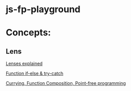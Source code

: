 # js-fp-playground

# Concepts:

## Lens

[Lenses explained](https://medium.com/javascript-scene/lenses-b85976cb0534)

[Function if-else & try-catch](https://itnext.io/if-else-and-try-catch-as-functional-constructs-da5c6a749f8c)

[Currying, Function Composition, Point-free programming](https://medium.com/javascript-scene/curry-and-function-composition-2c208d774983)
